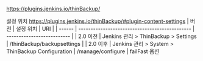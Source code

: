 https://plugins.jenkins.io/thinBackup/


설정 위치
https://plugins.jenkins.io/thinBackup/#plugin-content-settings
| 버전     | 설정 위치                                          | URI                        |
| ------ | ---------------------------------------------- | -------------------------- |
| 2.0 이전 | Jenkins 관리 > ThinBackup > Settings             | /thinBackup/backupsettings |
| 2.0 이후 | Jenkins 관리 > System > ThinBackup Configuration | /manage/configure          |
failFast 옵션


